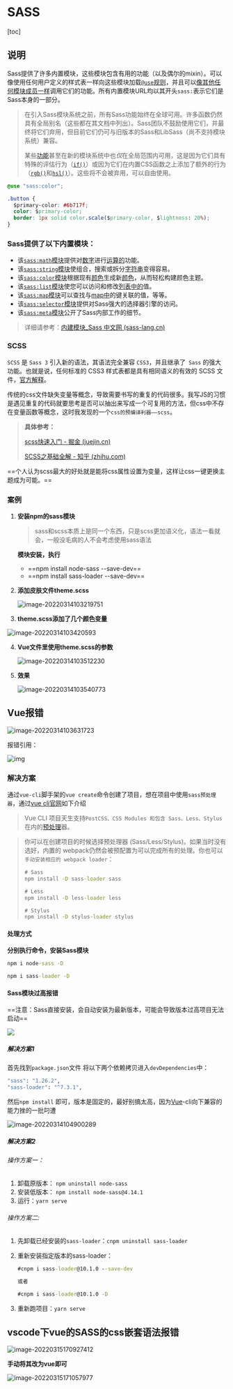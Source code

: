 # SASS

[toc]



## 说明

Sass提供了许多内置模块，这些模块包含有用的功能（以及偶尔的mixin）。可以像使用任何用户定义的样式表一样向这些模块加载[`@use`规则](https://sass-lang.cn/documentation/at-rules/use)，并且可以[像其他任何模块成员一样](https://sass-lang.cn/documentation/at-rules/use#loading-members)调用它们的功能。所有内置模块URL均以其开头`sass:`表示它们是Sass本身的一部分。

> 在引入Sass模块系统之前，所有Sass功能始终在全球可用。许多函数仍然具有全局别名（这些都在其文档中列出）。Sass团队不鼓励使用它们，并最终将它们弃用，但目前它们仍可与旧版本的Sass和LibSass（尚不支持模块系统）兼容。
>
> 某些[功能](https://sass-lang.cn/documentation/modules#global-functions)甚至在新的模块系统中也*仅*在全局范围内可用，这是因为它们具有特殊的评估行为（[`if()`](https://sass-lang.cn/documentation/modules#if)）或因为它们在内置CSS函数之上添加了额外的行为（[`rgb()`](https://sass-lang.cn/documentation/modules#rgb)和[`hsl()`](https://sass-lang.cn/documentation/modules#hsl)）。这些将不会被弃用，可以自由使用。

```css
@use "sass:color";

.button {
  $primary-color: #6b717f;
  color: $primary-color;
  border: 1px solid color.scale($primary-color, $lightness: 20%);
}
```

### Sass提供了以下内置模块：

- 该[`sass:math`模块](https://sass-lang.cn/documentation/modules/math)提供对[数字](https://sass-lang.cn/documentation/values/numbers)进行[运算的](https://sass-lang.cn/documentation/values/numbers)功能。
- 该[`sass:string`模块](https://sass-lang.cn/documentation/modules/string)使组合，搜索或拆分[字符串](https://sass-lang.cn/documentation/values/strings)变得容易。
- 该[`sass:color`模块](https://sass-lang.cn/documentation/modules/color)根据现有[颜色](https://sass-lang.cn/documentation/values/colors)生成新[颜色](https://sass-lang.cn/documentation/values/colors)，从而轻松构建颜色主题。
- 该[`sass:list`模块](https://sass-lang.cn/documentation/modules/list)使您可以访问和修改[列表中的](https://sass-lang.cn/documentation/values/lists)值。
- 该[`sass:map`模块](https://sass-lang.cn/documentation/modules/map)可以查找与[map中](https://sass-lang.cn/documentation/values/maps)的键关联的值，等等。
- 该[`sass:selector`模块](https://sass-lang.cn/documentation/modules/selector)提供对Sass强大的选择器引擎的访问。
- 该[`sass:meta`模块](https://sass-lang.cn/documentation/modules/meta)公开了Sass内部工作的细节。

> 详细请参考：[内建模块_Sass 中文网 (sass-lang.cn)](https://sass-lang.cn/documentation/modules)

### SCSS

`SCSS` 是 `Sass 3` 引入新的语法，其语法完全兼容 `CSS3`，并且继承了` Sass` 的强大功能。也就是说，任何标准的 CSS3 样式表都是具有相同语义的有效的 SCSS 文件，[官方解释](https://link.juejin.cn?target=http%3A%2F%2Fsass.bootcss.com%2Fdocs%2Fscss-for-sass-users%2F)。

传统的css文件缺失变量等概念，导致需要书写的重复的代码很多。我写JS的习惯是遇见重复的代码就要思考是否可以抽出来写成一个可复用的方法，但css中不存在变量函数等概念，这时我发现的一个`css的预编译利器——scss`。

> **具体参考：**
>
> [scss快速入门 - 掘金 (juejin.cn)](https://juejin.cn/post/6844903859010158600)
>
> [SCSS之基础全解 - 知乎 (zhihu.com)](https://zhuanlan.zhihu.com/p/157686527)

==个人认为scss最大的好处就是能将css属性设置为变量，这样让css一键更换主题成为可能。==

### 案例

1. **安装npm的sass模块**

   > sass和scss本质上是同一个东西，只是scss更加语义化，语法一看就会，一般没毛病的人不会考虑使用sass语法

   **模块安装，执行**

   - ==npm install node-sass --save-dev==
   - ==npm install sass-loader --save-dev==

2. **添加皮肤文件theme.scss**

   ![image-20220314103219751](.\1_sass依赖\image-20220314103219751.png)

3.  **theme.scss添加了几个颜色变量**

   ![image-20220314103420593](.\1_sass依赖\image-20220314103420593.png)

4. **Vue文件里使用theme.scss的参数**

   ![image-20220314103512230](.\1_sass依赖\image-20220314103512230.png)

5. **效果**

   ![image-20220314103540773](.\1_sass依赖\image-20220314103540773.png)



## Vue报错

![image-20220314103631723](.\1_sass依赖\image-20220314103631723.png)

 报错引用：

![img](.\1_sass依赖\962554-20211003175502040-976477138.png)

### 解决方案

通过`vue-cli`脚手架的`vue create`命令创建了项目，想在项目中使用`sass预处理器`，通过[vue cli官网](https://cli.vuejs.org/zh/guide/css.html#预处理器)如下介绍

> Vue CLI 项目天生支持`PostCSS、CSS Modules 和包含 Sass、Less、Stylus`在内的[预处理](https://so.csdn.net/so/search?q=预处理&spm=1001.2101.3001.7020)器。

> 你可以在创建项目的时候选择预处理器 (Sass/Less/Stylus)。如果当时没有选好，内置的 webpack仍然会被预配置为可以完成所有的处理。你也可以`手动安装相应的 webpack loader`：
>
> ```cmd
> # Sass
> npm install -D sass-loader sass
> 
> # Less
> npm install -D less-loader less
> 
> # Stylus
> npm install -D stylus-loader stylus
> ```

#### 处理方式

**分别执行命令，安装Sass模块**

```cmd
npm i node-sass -D

npm i sass-loader -D
```

#### Sass模块过高报错

==注意：Sass直接安装，会自动安装为最新版本，可能会导致版本过高项目无法启动==

![](.\1_sass依赖\962554-20211003141045090-170783957.png)

##### 解决方案1

首先找到`package.json`文件
将以下两个依赖拷贝进入`devDependencies`中：

```cmd
"sass": "1.26.2",
"sass-loader": "^7.3.1",
```

然后`npm install` 即可，版本是固定的，最好别搞太高，因为[Vue](https://so.csdn.net/so/search?q=Vue&spm=1001.2101.3001.7020)-cli向下兼容的能力挫的一批叼遭

![image-20220314104900289](.\1_sass依赖\image-20220314104900289.png)

##### 解决方案2

###### 操作方案一：

1. 卸载原版本： `npm uninstall node-sass`
2. 安装低版本： `npm install node-sass@4.14.1`
3. 运行：`yarn serve`

###### 操作方案二:

1. 先卸载已经安装的`sass-loader`：`cnpm uninstall sass-loader`

2. 重新安装指定版本的sass-loader：

   ```cmd
   #cnpm i sass-loader@10.1.0 --save-dev
   
   或者
   
   #cnpm i sass-loader@10.1.0 -D
   ```

3. 重新跑项目：`yarn serve`

## vscode下vue的SASS的css嵌套语法报错

![image-20220315170927412](1_sass%E4%BE%9D%E8%B5%96/image-20220315170927412.png)

**<font>手动将其改为vue即可</font>**

![image-20220315171057977](1_sass%E4%BE%9D%E8%B5%96/image-20220315171057977.png)
